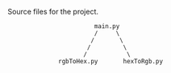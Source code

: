 Source files for the project.

                            main.py
                            /     \
                           /       \ 
                          /         \
                         /           \
                  rgbToHex.py       hexToRgb.py
